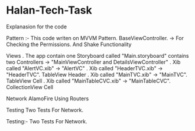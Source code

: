 # Halan-Tech-Task

Explanasion for the code

Pattern :- This code writen on MVVM Pattern.
BaseViewController. -> For Checking the Permissions. And Shake Functionality

Views
. The app contain one Storyboard called "Main.storyboard" contains two Controllers -> "MainViewController and DetailsViewController"
. Xib called "AlertVC.xib" -> "AlertVC"
. Xib called "HeaderTVC.xib" -> "HeaderTVC". TableView Header
. Xib called "MainTVC.xib" -> "MainTVC". TableView Cell
. Xib called "MainTableCVC.xib" -> "MainTableCVC". CollectionView Cell

Network
AlamoFire Using Routers


Testing
Two Tests For Network.

Testing:-
Two Tests For Network.
